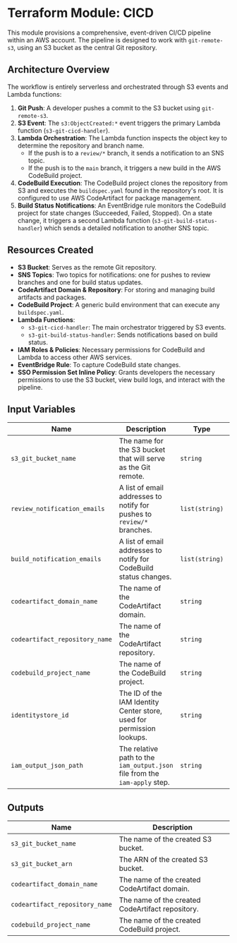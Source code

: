 # Terraform Module: CICD

This module provisions a comprehensive, event-driven CI/CD pipeline within an AWS account. The pipeline is designed to work with `git-remote-s3`, using an S3 bucket as the central Git repository.

## Architecture Overview

The workflow is entirely serverless and orchestrated through S3 events and Lambda functions:

1.  **Git Push**: A developer pushes a commit to the S3 bucket using `git-remote-s3`.
2.  **S3 Event**: The `s3:ObjectCreated:*` event triggers the primary Lambda function (`s3-git-cicd-handler`).
3.  **Lambda Orchestration**: The Lambda function inspects the object key to determine the repository and branch name.
    - If the push is to a `review/*` branch, it sends a notification to an SNS topic.
    - If the push is to the `main` branch, it triggers a new build in the AWS CodeBuild project.
4.  **CodeBuild Execution**: The CodeBuild project clones the repository from S3 and executes the `buildspec.yaml` found in the repository's root. It is configured to use AWS CodeArtifact for package management.
5.  **Build Status Notifications**: An EventBridge rule monitors the CodeBuild project for state changes (Succeeded, Failed, Stopped). On a state change, it triggers a second Lambda function (`s3-git-build-status-handler`) which sends a detailed notification to another SNS topic.

## Resources Created

-   **S3 Bucket**: Serves as the remote Git repository.
-   **SNS Topics**: Two topics for notifications: one for pushes to review branches and one for build status updates.
-   **CodeArtifact Domain & Repository**: For storing and managing build artifacts and packages.
-   **CodeBuild Project**: A generic build environment that can execute any `buildspec.yaml`.
-   **Lambda Functions**:
    -   `s3-git-cicd-handler`: The main orchestrator triggered by S3 events.
    -   `s3-git-build-status-handler`: Sends notifications based on build status.
-   **IAM Roles & Policies**: Necessary permissions for CodeBuild and Lambda to access other AWS services.
-   **EventBridge Rule**: To capture CodeBuild state changes.
-   **SSO Permission Set Inline Policy**: Grants developers the necessary permissions to use the S3 bucket, view build logs, and interact with the pipeline.

## Input Variables

| Name                         | Description                                                                 | Type           | Default | Required |
| ---------------------------- | --------------------------------------------------------------------------- | -------------- | ------- | :------: |
| `s3_git_bucket_name`         | The name for the S3 bucket that will serve as the Git remote.               | `string`       | n/a     |   yes    |
| `review_notification_emails` | A list of email addresses to notify for pushes to `review/*` branches.      | `list(string)` | `[]`    |    no    |
| `build_notification_emails`  | A list of email addresses to notify for CodeBuild status changes.           | `list(string)` | `[]`    |    no    |
| `codeartifact_domain_name`   | The name of the CodeArtifact domain.                                        | `string`       | n/a     |   yes    |
| `codeartifact_repository_name` | The name of the CodeArtifact repository.                                    | `string`       | n/a     |   yes    |
| `codebuild_project_name`     | The name of the CodeBuild project.                                          | `string`       | n/a     |   yes    |
| `identitystore_id`           | The ID of the IAM Identity Center store, used for permission lookups.       | `string`       | n/a     |   yes    |
| `iam_output_json_path`       | The relative path to the `iam_output.json` file from the `iam-apply` step. | `string`       | n/a     |   yes    |

## Outputs

| Name                         | Description                                  |
| ---------------------------- | -------------------------------------------- |
| `s3_git_bucket_name`         | The name of the created S3 bucket.           |
| `s3_git_bucket_arn`          | The ARN of the created S3 bucket.            |
| `codeartifact_domain_name`   | The name of the created CodeArtifact domain. |
| `codeartifact_repository_name` | The name of the created CodeArtifact repository. |
| `codebuild_project_name`     | The name of the created CodeBuild project.   |
